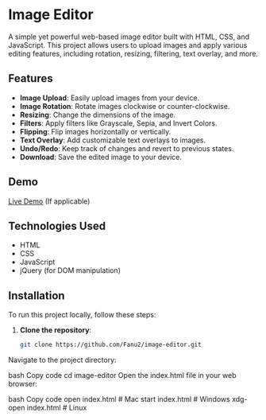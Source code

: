 # Image Editor

A simple yet powerful web-based image editor built with HTML, CSS, and JavaScript. This project allows users to upload images and apply various editing features, including rotation, resizing, filtering, text overlay, and more.

## Features

- **Image Upload**: Easily upload images from your device.
- **Image Rotation**: Rotate images clockwise or counter-clockwise.
- **Resizing**: Change the dimensions of the image.
- **Filters**: Apply filters like Grayscale, Sepia, and Invert Colors.
- **Flipping**: Flip images horizontally or vertically.
- **Text Overlay**: Add customizable text overlays to images.
- **Undo/Redo**: Keep track of changes and revert to previous states.
- **Download**: Save the edited image to your device.

## Demo

[Live Demo](https://your-live-demo-url.com) (If applicable)

## Technologies Used

- HTML
- CSS
- JavaScript
- jQuery (for DOM manipulation)

## Installation

To run this project locally, follow these steps:

1. **Clone the repository**:
   ```bash
   git clone https://github.com/Fanu2/image-editor.git
Navigate to the project directory:

bash
Copy code
cd image-editor
Open the index.html file in your web browser:

bash
Copy code
open index.html # Mac
start index.html # Windows
xdg-open index.html # Linux
